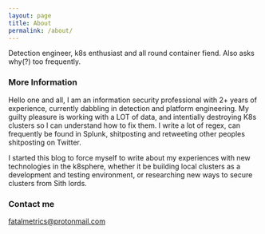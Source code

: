```yaml
---
layout: page
title: About
permalink: /about/
---
```


Detection engineer, k8s enthusiast and all round container fiend. Also asks why(?) too frequently.

### More Information
Hello one and all, I am an information security professional with 2+ years of experience, currently dabbling in detection and platform engineering. My guilty pleasure is working with a LOT of data, and intentially destroying K8s clusters so I can understand how to fix them. I write a lot of regex, can frequently be found in Splunk, shitposting and retweeting other peoples shitposting on Twitter.

I started this blog to force myself to write about my experiences with new technologies in the k8sphere, whether it be building local clusters as a development and testing environment, or researching new ways to secure clusters from Sith lords.

### Contact me

[fatalmetrics@protonmail.com](mailto:email@domain.com)
